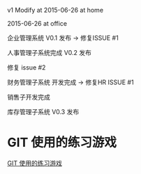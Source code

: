 v1
Modify at 2015-06-26 at home

2015-06-26 at office

企业管理系统 V0.1 发布 -> 修复ISSUE #1

人事管理子系统完成 V0.2 发布

修复 issue #2

财务管理子系统 开发完成 -> 修复HR ISSUE #1

销售子开发完成

库存管理子系统 V0.3 发布


# GIT 使用的练习游戏
[GIT 使用的练习游戏](http://pcottle.github.io/learnGitBranching/)